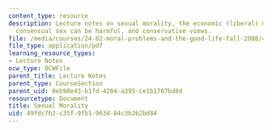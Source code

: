 ```yaml
---
content_type: resource
description: Lecture notes on sexual morality, the economic (liberal) model, whether
  consensual sex can be harmful, and conservative views.
file: /media/courses/24-02-moral-problems-and-the-good-life-fall-2008/49fdc7b2c35f9fb1963484c3b262bd84_lec_23.pdf
file_type: application/pdf
learning_resource_types:
- Lecture Notes
ocw_type: OCWFile
parent_title: Lecture Notes
parent_type: CourseSection
parent_uid: 0eb98e43-b1fd-4284-a395-ce1b1767bd8d
resourcetype: Document
title: Sexual Morality
uid: 49fdc7b2-c35f-9fb1-9634-84c3b262bd84
---
```

